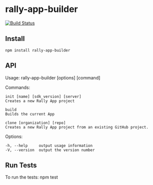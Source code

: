 rally-app-builder
=================
[![Build Status](https://travis-ci.org/ferentchak/rally-app-builder.png?branch=master)](https://travis-ci.org/ferentchak/rally-app-builder)

## Install 

`npm install rally-app-builder`

## API

  Usage: rally-app-builder [options] [command]

  Commands:

    init [name] [sdk_version] [server]
    Creates a new Rally App project
    
    build 
    Builds the current App
    
    clone [organization] [repo]
    Creates a new Rally App project from an existing GitHub project. 

  Options:

    -h, --help     output usage information
    -V, --version  output the version number


## Run Tests

To run the tests:
npm test
